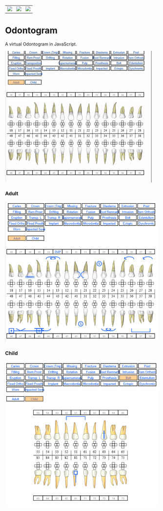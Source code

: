 <table>
  <tr>
    <td>
        <img src="https://img.shields.io/github/stars/bardurt/odontograma?style=plastic"/>
    </td>
    <td>
      <img src="https://img.shields.io/github/forks/bardurt/odontograma?style=plastic"/>
    </td>
    <td>
      <a href="https://raw.githubusercontent.com/bardurt/odontograma/master/LICENSE"><img src ="https://img.shields.io/github/license/bardurt/odontograma?style=plastic"/> </a>
    </td>
  </tr>
</table>

# Odontogram
A virtual Odontogram in JavaScript.

![demo](docs/demo.gif)


### Adult
![odontograma](docs/preview_adult_teeth.png)



### Child
![odontograma](docs/preview_child_teeth.png)
